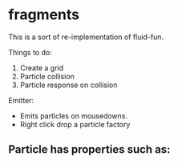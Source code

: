 # fragments

This is a sort of re-implementation of fluid-fun.

Things to do:

1. Create a grid
1. Particle collision
1. Particle response on collision


Emitter:
- Emits particles on mousedowns.
- Right click drop a particle factory

Particle has properties such as:
-
